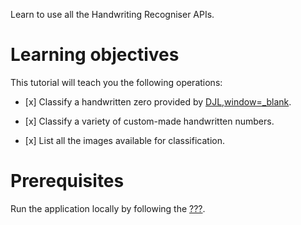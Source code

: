 Learn to use all the Handwriting Recogniser APIs.

# Learning objectives

This tutorial will teach you the following operations:

-   \[x\] Classify a handwritten zero provided by
    [DJL,window=\_blank](http://djl.ai).

-   \[x\] Classify a variety of custom-made handwritten numbers.

-   \[x\] List all the images available for classification.

# Prerequisites

Run the application locally by following the
[???](#intro-component::install-and-run-quickstart.adoc).
